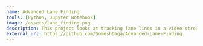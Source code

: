 ```yaml
---
name: Advanced Lane Finding 
tools: [Python, Jupyter Notebook]
image: /assets/lane_finding.png
description: This project looks at tracking lane lines in a video stream under challenging lighting conditions. A Python notebook is used to demonstrate the steps required to achieve good tracking performance
external_url: https://github.com/SomeshDaga/Advanced-Lane-Finding
---
```

